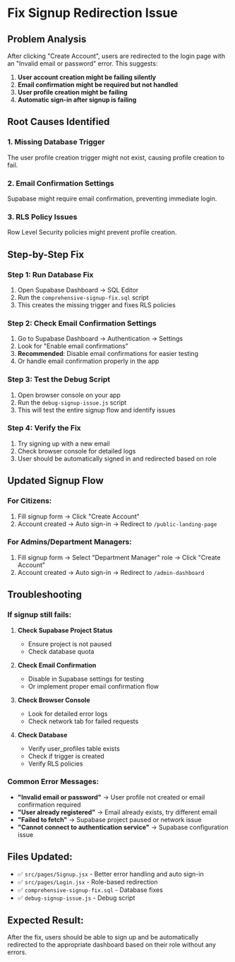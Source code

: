# Fix Signup Redirection Issue

## Problem Analysis
After clicking "Create Account", users are redirected to the login page with an "Invalid email or password" error. This suggests:

1. **User account creation might be failing silently**
2. **Email confirmation might be required but not handled**
3. **User profile creation might be failing**
4. **Automatic sign-in after signup is failing**

## Root Causes Identified

### 1. Missing Database Trigger
The user profile creation trigger might not exist, causing profile creation to fail.

### 2. Email Confirmation Settings
Supabase might require email confirmation, preventing immediate login.

### 3. RLS Policy Issues
Row Level Security policies might prevent profile creation.

## Step-by-Step Fix

### Step 1: Run Database Fix
1. Open Supabase Dashboard → SQL Editor
2. Run the `comprehensive-signup-fix.sql` script
3. This creates the missing trigger and fixes RLS policies

### Step 2: Check Email Confirmation Settings
1. Go to Supabase Dashboard → Authentication → Settings
2. Look for "Enable email confirmations"
3. **Recommended**: Disable email confirmations for easier testing
4. Or handle email confirmation properly in the app

### Step 3: Test the Debug Script
1. Open browser console on your app
2. Run the `debug-signup-issue.js` script
3. This will test the entire signup flow and identify issues

### Step 4: Verify the Fix
1. Try signing up with a new email
2. Check browser console for detailed logs
3. User should be automatically signed in and redirected based on role

## Updated Signup Flow

### For Citizens:
1. Fill signup form → Click "Create Account"
2. Account created → Auto sign-in → Redirect to `/public-landing-page`

### For Admins/Department Managers:
1. Fill signup form → Select "Department Manager" role → Click "Create Account"  
2. Account created → Auto sign-in → Redirect to `/admin-dashboard`

## Troubleshooting

### If signup still fails:

1. **Check Supabase Project Status**
   - Ensure project is not paused
   - Check database quota

2. **Check Email Confirmation**
   - Disable in Supabase settings for testing
   - Or implement proper email confirmation flow

3. **Check Browser Console**
   - Look for detailed error logs
   - Check network tab for failed requests

4. **Check Database**
   - Verify user_profiles table exists
   - Check if trigger is created
   - Verify RLS policies

### Common Error Messages:

- **"Invalid email or password"** → User profile not created or email confirmation required
- **"User already registered"** → Email already exists, try different email
- **"Failed to fetch"** → Supabase project paused or network issue
- **"Cannot connect to authentication service"** → Supabase configuration issue

## Files Updated:
- ✅ `src/pages/Signup.jsx` - Better error handling and auto sign-in
- ✅ `src/pages/Login.jsx` - Role-based redirection
- ✅ `comprehensive-signup-fix.sql` - Database fixes
- ✅ `debug-signup-issue.js` - Debug script

## Expected Result:
After the fix, users should be able to sign up and be automatically redirected to the appropriate dashboard based on their role without any errors.
